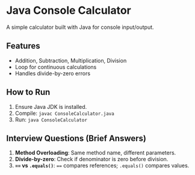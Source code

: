# Java Console Calculator  
A simple calculator built with Java for console input/output.  

## Features  
- Addition, Subtraction, Multiplication, Division  
- Loop for continuous calculations  
- Handles divide-by-zero errors  

## How to Run  
1. Ensure Java JDK is installed.  
2. Compile: `javac ConsoleCalculator.java`  
3. Run: `java ConsoleCalculator`  

## Interview Questions (Brief Answers)  
1. **Method Overloading**: Same method name, different parameters.  
2. **Divide-by-zero**: Check if denominator is zero before division.  
3. **`==` vs `.equals()`**: `==` compares references; `.equals()` compares values.  
   
